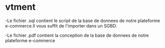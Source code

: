 # vtment
-Le fichier .sql contient le script de la base de donnees de notre plateforme e-commerce.Il vous suffit de l'importer dans un SGBD.

-Le fichier  .pdf contient la conception de la base de donnees de notre plateforme e-commerce
